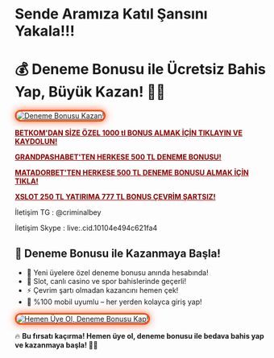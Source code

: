 # Sende Aramıza Katıl Şansını Yakala!!!
<h1>💰 Deneme Bonusu ile Ücretsiz Bahis Yap, Büyük Kazan! 🎯🔥</h1>

<a href="https://cutt.ly/ze5DePku" title="Deneme Bonusu Kazan!">
  <img src="https://i.ibb.co/5K7Ks6w/zzzz3.gif" alt="Deneme Bonusu Kazan!" style="max-width: 100%; border: 3px solid #ff4500; border-radius: 15px; box-shadow: 0px 0px 15px rgba(255, 69, 0, 0.8);">
</a>

<p> <a href="https://cutt.ly/ze5DePku" style="color: #8b0000; font-weight: bold;">BETKOM'DAN SİZE ÖZEL 1000 tl BONUS ALMAK İÇİN TIKLAYIN VE KAYDOLUN!</a></p>

<p> <a href="https://shortir.online/forksly" style="color: #8b0000; font-weight: bold;">GRANDPASHABET'TEN HERKESE 500 TL DENEME BONUSU!</a></p>

<p> <a href="https://cutt.ly/xri9ci3i" style="color: #8b0000; font-weight: bold;">MATADORBET'TEN HERKESE 500 TL DENEME BONUSU ALMAK İÇİN TIKLA!</a></p>

<p> <a href="https://cutt.ly/Mrqdjph7" style="color: #8b0000; font-weight: bold;">XSLOT 250 TL YATIRIMA 777 TL BONUS ÇEVRİM ŞARTSIZ!</a></p>

İletişim TG : @criminalbey <p>
İletişim Skype : live:.cid.10104e494c621fa4

<h2>🚀 Deneme Bonusu ile Kazanmaya Başla!</h2>
<ul>
  <li>🎁 Yeni üyelere özel deneme bonusu anında hesabında!</li>
  <li>🎲 Slot, canlı casino ve spor bahislerinde geçerli!</li>
  <li>⚡️ Çevrim şartı olmadan kazancını hemen çek!</li>
  <li>📱 %100 mobil uyumlu – her yerden kolayca giriş yap!</li>
</ul>

<a href="https://cutt.ly/ze5DePku" title="Hemen Üye Ol, Deneme Bonusu Kap!">
  <img src="https://i.ibb.co/5K7Ks6w/zzzz3.gif" alt="Hemen Üye Ol, Deneme Bonusu Kap!" style="max-width: 100%; border: 3px solid #ff4500; border-radius: 15px; box-shadow: 0px 0px 15px rgba(255, 69, 0, 0.8);">
</a>

<p>🔥 <strong>Bu fırsatı kaçırma! Hemen üye ol, deneme bonusu ile bedava bahis yap ve kazanmaya başla! 🚀💸</strong></p>

<meta name="description" content="Deneme bonusu fırsatını yakala! Hemen üye ol, ücretsiz bahis yap, büyük kazançların tadını çıkar!">
